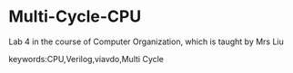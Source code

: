 # Multi-Cycle-CPU
Lab 4 in the course of Computer Organization, which is taught by Mrs Liu


keywords:CPU,Verilog,viavdo,Multi Cycle
